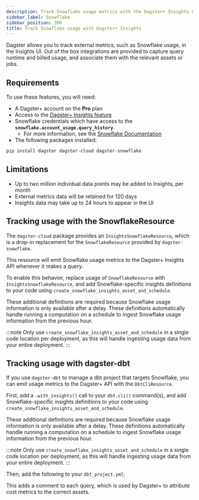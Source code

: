 ```yaml
---
description: Track Snowflake usage metrics with the Dagster+ Insights UI or the dagster-cloud package.
sidebar_label: Snowflake
sidebar_position: 300
title: Track Snowflake usage with Dagster+ Insights
---
```


Dagster allows you to track external metrics, such as Snowflake usage, in the Insights UI. Out of the box integrations are provided to capture query runtime and billed usage, and associate them with the relevant assets or jobs.

## Requirements

To use these features, you will need:

- A Dagster+ account on the **Pro** plan
- Access to the [Dagster+ Insights feature](/guides/monitor/insights)
- Snowflake credentials which have access to the **`snowflake.account_usage.query_history`**.
  - For more information, see the [Snowflake Documentation](https://docs.snowflake.com/en/sql-reference/account-usage#enabling-the-snowflake-database-usage-for-other-roles)
- The following packages installed:

```bash
pip install dagster dagster-cloud dagster-snowflake
```

## Limitations

- Up to two million individual data points may be added to Insights, per month
- External metrics data will be retained for 120 days
- Insights data may take up to 24 hours to appear in the UI

## Tracking usage with the SnowflakeResource

The `dagster-cloud` package provides an `InsightsSnowflakeResource`, which is a drop-in replacement for the `SnowflakeResource` provided by `dagster-snowflake`.

This resource will emit Snowflake usage metrics to the Dagster+ Insights API whenever it makes a query.

To enable this behavior, replace usage of `SnowflakeResource` with `InsightsSnowflakeResource`, and add Snowflake-specific insights definitions to your code using `create_snowflake_insights_asset_and_schedule`.

These additional definitions are required because Snowflake usage information is only available after a delay. These definitions automatically handle running a computation on a schedule to ingest Snowflake usage information from the previous hour.

:::note
Only use `create_snowflake_insights_asset_and_schedule` in a single code location per deployment, as this will handle ingesting usage data from your entire deployment.
:::

<Tabs>
  <TabItem value="before" label="Before">
    <CodeExample
      path="docs_snippets/docs_snippets/dagster-plus/insights/snowflake/snowflake-resource.py"
      language="python"
    />
  </TabItem>
  <TabItem value="after" label="After" default>
    <CodeExample
      path="docs_snippets/docs_snippets/dagster-plus/insights/snowflake/snowflake-resource-insights.py"
      language="python"
    />
  </TabItem>
</Tabs>

## Tracking usage with dagster-dbt

If you use `dagster-dbt` to manage a dbt project that targets Snowflake, you can emit usage metrics to the Dagster+ API with the `DbtCliResource`.

First, add a `.with_insights()` call to your `dbt.cli()` command(s), and add Snowflake-specific insights definitions to your code using `create_snowflake_insights_asset_and_schedule`.

These additional definitions are required because Snowflake usage information is only available after a delay. These definitions automatically handle running a computation on a schedule to ingest Snowflake usage information from the previous hour.

:::note
Only use `create_snowflake_insights_asset_and_schedule` in a single code location per deployment, as this will handle ingesting usage data from your entire deployment.
:::

<Tabs>
  <TabItem value="before" label="Before">
    <CodeExample
      path="docs_snippets/docs_snippets/dagster-plus/insights/snowflake/snowflake-dbt-asset.py"
      language="python"
    />
  </TabItem>
  <TabItem value="after" label="After" default>
    <CodeExample
      path="docs_snippets/docs_snippets/dagster-plus/insights/snowflake/snowflake-dbt-asset-insights.py"
      language="python"
    />
  </TabItem>
</Tabs>

Then, add the following to your `dbt_project.yml`:

<Tabs>
  <TabItem value="before" label="Before">
    <CodeExample path="docs_snippets/docs_snippets/dagster-plus/insights/snowflake/dbt_project.yml" language="python" />
  </TabItem>
  <TabItem value="after" label="After" default>
    <CodeExample path="docs_snippets/docs_snippets/dagster-plus/insights/snowflake/dbt_project_insights.yml" language="python" />
    This adds a comment to each query, which is used by Dagster+ to attribute cost metrics to the correct assets.
  </TabItem>

</Tabs>
